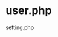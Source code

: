 # user.php
setting.php
<?php
/* setting bot */
$baca_plus=$red."
 ____                  $kuning  ____  _$red
| __ )  __ _  ___ __ _ $kuning |  _ \| |_   _ ___$red
|  _ \ / _` |/ __/ _` |$kuning | |_) | | | | / __|$red
| |_) | (_| | (_| (_| |$kuning |  __/| | |_| \__ \ $red
|____/ \__,_|\___\__,_|$kuning |_|   |_|\__,_|___/$putih
 ------------------------------------------
[ Creator by :$ijo Azis$putih | Kode :$ijo F2YPBIHf0h$putih ]
 ------------------------------------------".$t;
$msg_baca=$putih."[$red!$putih] Official Channel YouTube 👉 Channel AW 2000 😉".$t;
$msg_plus=$putih."[".$biru."-".$putih."] Selow saja bray.!!".$t;
$stat_baca=true;
/* Money cube */
$money_cube=$turkis."
• ▌ ▄ ·.        ▐ ▄ ▄▄▄ . ▄· ▄▌ ▄▄· ▄• ▄▌▄▄▄▄· ▄▄▄ .
·██ ▐███▪▪     •█▌▐█▀▄.▀·▐█▪██▌▐█ ▌▪█▪██▌▐█ ▀█▪▀▄.▀·
▐█ ▌▐▌▐█· ▄█▀▄ ▐█▐▐▌▐▀▀▪▄▐█▌▐█▪██ ▄▄█▌▐█▌▐█▀▀█▄▐▀▀▪▄
██ ██▌▐█▌▐█▌.▐▌██▐█▌▐█▄▄▌ ▐█▀·.▐███▌▐█▄█▌██▄▪▐█▐█▄▄▌
▀▀  █▪▀▀▀ ▀█▄▀▪▀▀ █▪ ▀▀▀   ▀ • ·▀▀▀  ▀▀▀ ·▀▀▀▀  ▀▀▀$putih
Creator:$ijo Azis$putih | Kode:$ijo 3GRKE$putih | YT:$kuning Channel AW 2000$turkis
░░ ░ ░ ▒  ░   ░ ░   ░   ▒ ▒ ░░  ░   ░░░ ░ ░  ░  ░   ░
   ░     ░ ░  ░ ░  ░░ ░   ░ ░ ░   ░         ░  ░
 ░     ░     ░           ░       ░      ░ ░   ░    ░".$t;
$msg_money=$putih."[~] Berkarya Selagi Bisa.... ".$t;
$msg_cube=$putih."[^] Enjoy Your Life ".$t;
?>
